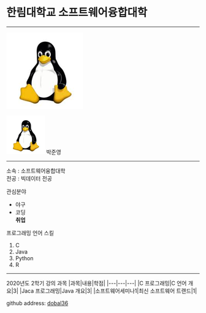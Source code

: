 # 한림대학교 소프트웨어융합대학  
---
![이력서사진](linux.png)  

<img src=linux.png height=100 width=100>  
박준영  

---

소속 : 소프트웨어융합대학   
전공 : 빅데이터 전공  

관심분야  
* 야구  
* 코딩  
**취업**  

프로그래밍 언어 스킬  
1. C  
2. Java  
3. Python  
4. R  

--------------

2020년도 2학기 강의 과목
|과목|내용|학점|
|---|---|---|
|C 프로그래밍|C 언어 개요|3|
|Jaca 프로그래밍|Java 개요|3|
|소프트웨어세미나1|최신 소프트웨어 트랜드|1|


github address: [dobal36][github]

[github]:https://github.com/dobal36
